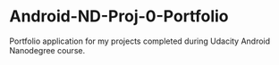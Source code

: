# Android-ND-Proj-0-Portfolio
Portfolio application for my projects completed during Udacity Android Nanodegree course.
